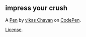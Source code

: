 impress your crush 
-------------------


A [Pen](https://codepen.io/vikaschavan1723/pen/NWOavWJ) by [vikas Chavan](https://codepen.io/vikaschavan1723) on [CodePen](https://codepen.io).

[License](https://codepen.io/license/pen/NWOavWJ).